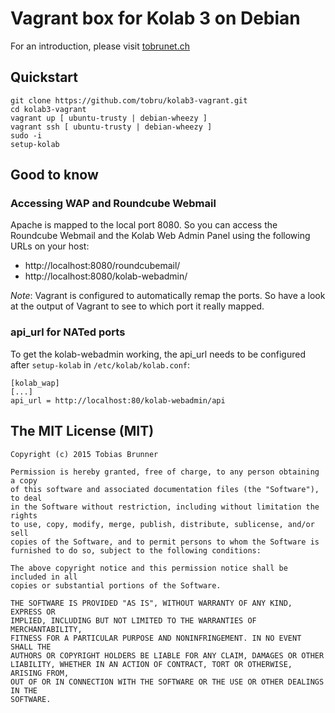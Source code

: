 # Vagrant box for Kolab 3 on Debian

For an introduction, please visit [tobrunet.ch](https://tobrunet.ch/articles/kolab-3-vagrant-box-with-puppet-provisioning/)

## Quickstart

```
git clone https://github.com/tobru/kolab3-vagrant.git
cd kolab3-vagrant
vagrant up [ ubuntu-trusty | debian-wheezy ]
vagrant ssh [ ubuntu-trusty | debian-wheezy ]
sudo -i
setup-kolab
```

## Good to know

### Accessing WAP and Roundcube Webmail

Apache is mapped to the local port 8080. So you can access the Roundcube
Webmail and the Kolab Web Admin Panel using the following URLs on your host:

* http://localhost:8080/roundcubemail/
* http://localhost:8080/kolab-webadmin/

*Note*: Vagrant is configured to automatically remap the ports. So have a look
at the output of Vagrant to see to which port it really mapped.

### api_url for NATed ports

To get the kolab-webadmin working, the api_url needs to be configured after `setup-kolab` in `/etc/kolab/kolab.conf`:

```
[kolab_wap]
[...]
api_url = http://localhost:80/kolab-webadmin/api
```

## The MIT License (MIT)

```
Copyright (c) 2015 Tobias Brunner

Permission is hereby granted, free of charge, to any person obtaining a copy
of this software and associated documentation files (the "Software"), to deal
in the Software without restriction, including without limitation the rights
to use, copy, modify, merge, publish, distribute, sublicense, and/or sell
copies of the Software, and to permit persons to whom the Software is
furnished to do so, subject to the following conditions:

The above copyright notice and this permission notice shall be included in all
copies or substantial portions of the Software.

THE SOFTWARE IS PROVIDED "AS IS", WITHOUT WARRANTY OF ANY KIND, EXPRESS OR
IMPLIED, INCLUDING BUT NOT LIMITED TO THE WARRANTIES OF MERCHANTABILITY,
FITNESS FOR A PARTICULAR PURPOSE AND NONINFRINGEMENT. IN NO EVENT SHALL THE
AUTHORS OR COPYRIGHT HOLDERS BE LIABLE FOR ANY CLAIM, DAMAGES OR OTHER
LIABILITY, WHETHER IN AN ACTION OF CONTRACT, TORT OR OTHERWISE, ARISING FROM,
OUT OF OR IN CONNECTION WITH THE SOFTWARE OR THE USE OR OTHER DEALINGS IN THE
SOFTWARE.
```

